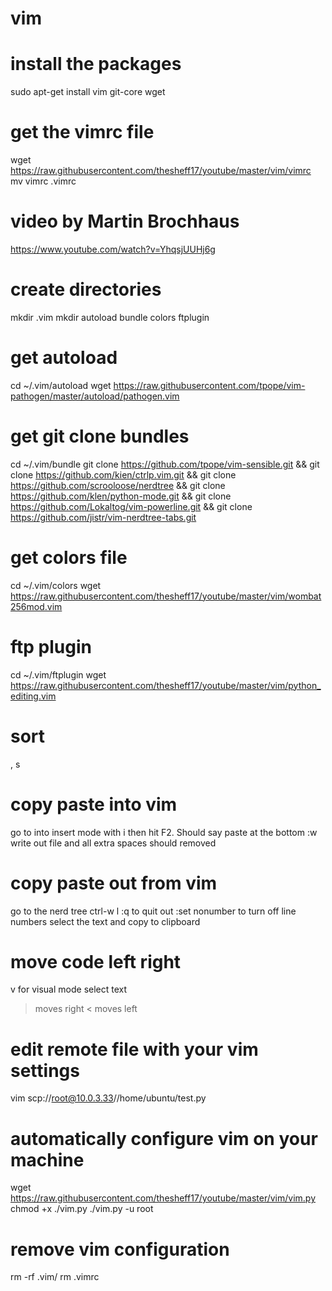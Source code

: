 # vim

# install the packages
sudo apt-get install vim git-core wget

# get the vimrc file
wget https://raw.githubusercontent.com/thesheff17/youtube/master/vim/vimrc
mv vimrc .vimrc

# video by Martin Brochhaus
https://www.youtube.com/watch?v=YhqsjUUHj6g

# create directories
mkdir .vim
mkdir autoload bundle colors ftplugin

# get autoload
cd ~/.vim/autoload
wget https://raw.githubusercontent.com/tpope/vim-pathogen/master/autoload/pathogen.vim

# get git clone bundles
cd ~/.vim/bundle
git clone https://github.com/tpope/vim-sensible.git && git clone https://github.com/kien/ctrlp.vim.git && git clone https://github.com/scrooloose/nerdtree && git clone https://github.com/klen/python-mode.git && git clone https://github.com/Lokaltog/vim-powerline.git && git clone https://github.com/jistr/vim-nerdtree-tabs.git

# get colors file
cd ~/.vim/colors
wget https://raw.githubusercontent.com/thesheff17/youtube/master/vim/wombat256mod.vim

# ftp plugin
cd ~/.vim/ftplugin
wget https://raw.githubusercontent.com/thesheff17/youtube/master/vim/python_editing.vim

# sort
, s

# copy paste into vim
go to into insert mode with i
then hit F2.  Should say paste at the bottom
:w write out file and all extra spaces should removed

# copy paste out from vim
go to the nerd tree ctrl-w l
:q to quit out
:set nonumber to turn off line numbers
select the text and copy to clipboard

# move code left right
v for visual mode
select text
> moves right
< moves left

# edit remote file with your vim settings
vim scp://root@10.0.3.33//home/ubuntu/test.py

# automatically configure vim on your machine
wget https://raw.githubusercontent.com/thesheff17/youtube/master/vim/vim.py
chmod +x ./vim.py
./vim.py -u root

# remove vim configuration
rm -rf .vim/
rm .vimrc
